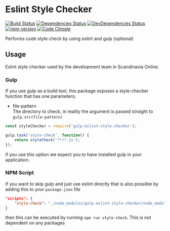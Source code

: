 Eslint Style Checker
===========

[![Build Status](https://travis-ci.org/soldotno/gulp-eslint-style-checker.svg)](https://travis-ci.org/soldotno/gulp-eslint-style-checker.svg)
[![Dependencies Status](https://david-dm.org/soldotno/gulp-eslint-style-checker.svg?style=flat)](https://david-dm.org/soldotno/gulp-eslint-style-checker.svg)
[![DevDependencies Status](https://david-dm.org/soldotno/gulp-eslint-style-checker/dev-status.svg?style=flat)](https://david-dm.org/soldotno/gulp-eslint-style-checker/#info=devDependencies)
[![npm version](https://badge.fury.io/js/gulp-eslint-style-checker.svg)](http://badge.fury.io/js/gulp-eslint-style-checker)
[![Code Climate](https://codeclimate.com/github/soldotno/gulp-eslint-style-checker/badges/gpa.svg)](https://codeclimate.com/github/soldotno/gulp-eslint-style-checker)

Performs code style check by using eslint and gulp (optional)

## Usage 

Eslint style checker used by the development team in Scandinavia Online. 

### Gulp 
If you use gulp as a build tool, this package exposes a style-checker function 
that has one parameters;

* file-pattern  
 The directory to check, in reality the argument is passed straight to `gulp.src(file-pattern)` 

```js
const styleChecker = require('gulp-eslint-style-checker');

gulp.task('style-check', function() {
    return styleCheck('**/*.js');
});
```
 if you use this option we expect you to have installed gulp in your application. 

### NPM Script 
If you want to skip gulp and just use eslint directly that is also possible by adding this to your `package.json` file 
 
```json
"scripts": {
    "style-check": "./node_modules/gulp-eslint-style-checker/node_modules/.bin/eslint -c ./node_modules/gulp-eslint-style-checker/eslintrc.json **/*.js"
}
```

then this can be executed by running `npm run style-check`. This is not dependent on any packages 
